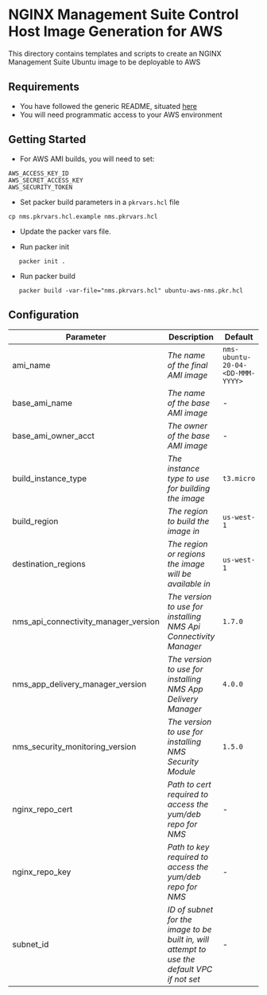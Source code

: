 # NGINX Management Suite Control Host Image Generation for AWS

This directory contains templates and scripts to create an NGINX Management Suite Ubuntu image to be deployable to AWS

## Requirements

- You have followed the generic README, situated [here](../../README.md)
- You will need programmatic access to your AWS environment

## Getting Started

- For AWS AMI builds, you will need to set:

```shell
AWS_ACCESS_KEY_ID
AWS_SECRET_ACCESS_KEY
AWS_SECURITY_TOKEN
```

- Set packer build parameters in a `pkrvars.hcl` file

```shell
cp nms.pkrvars.hcl.example nms.pkrvars.hcl
```

- Update the packer vars file.

- Run packer init

```shell
   packer init .
```

- Run packer build

```shell
   packer build -var-file="nms.pkrvars.hcl" ubuntu-aws-nms.pkr.hcl
```

## Configuration

| Parameter                            | Description                                                                                 | Default                          | Required |
| ------------------------------------ | ------------------------------------------------------------------------------------------- | -------------------------------- | -------- |
| ami_name                             | _The name of the final AMI image_                                                           | `nms-ubuntu-20-04-<DD-MMM-YYYY>` | No       |
| base_ami_name                        | _The name of the base AMI image_                                                            | -                                | Yes      |
| base_ami_owner_acct                  | _The owner of the base AMI image_                                                           | -                                | Yes      |
| build_instance_type                  | _The instance type to use for building the image_                                           | `t3.micro`                       | No       |
| build_region                         | _The region to build the image in_                                                          | `us-west-1`                      | No       |
| destination_regions                  | _The region or regions the image will be available in_                                      | `us-west-1`                      | No       |
| nms_api_connectivity_manager_version | _The version to use for installing NMS Api Connectivity Manager_                            | `1.7.0`                          | No       |
| nms_app_delivery_manager_version     | _The version to use for installing NMS App Delivery Manager_                                | `4.0.0`                          | No       |
| nms_security_monitoring_version      | _The version to use for installing NMS Security Module_                                     | `1.5.0`                          | No       |
| nginx_repo_cert                      | _Path to cert required to access the yum/deb repo for NMS_                                  | -                                | Yes      |
| nginx_repo_key                       | _Path to key required to access the yum/deb repo for NMS_                                   | -                                | Yes      |
| subnet_id                            | _ID of subnet for the image to be built in, will attempt to use the default VPC if not set_ | -                                | No       |
